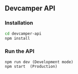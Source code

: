 ## Devcamper API

### Installation
```bash
cd devcamper-api
npm install
```

### Run the API
```node
npm run dev (Development mode)
npm start  (Production)
```
